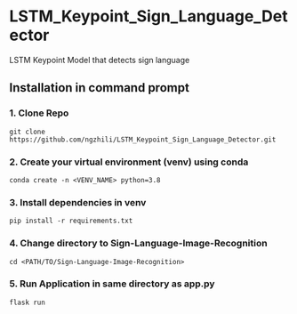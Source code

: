 # LSTM_Keypoint_Sign_Language_Detector
LSTM Keypoint Model that detects sign language

## Installation in command prompt
### 1. Clone Repo
```
git clone https://github.com/ngzhili/LSTM_Keypoint_Sign_Language_Detector.git
```
### 2. Create your virtual environment (venv) using conda
```
conda create -n <VENV_NAME> python=3.8
```
### 3. Install dependencies in venv
```
pip install -r requirements.txt
```

### 4. Change directory to Sign-Language-Image-Recognition
```
cd <PATH/TO/Sign-Language-Image-Recognition>
```
### 5. Run Application in same directory as app.py
```
flask run
```